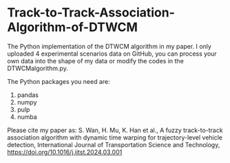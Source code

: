# Track-to-Track-Association-Algorithm-of-DTWCM
The Python implementation of the DTWCM algorithm in my paper. I only uploaded 4 experimental scenarios data on GitHub, you can process your own data into the shape of my data or modify the codes in the DTWCMalgorithm.py.

The Python packages you need are:
1. pandas
2. numpy
3. pulp
4. numba

Please cite my paper as: S. Wan, H. Mu, K. Han et al., A fuzzy track-to-track association algorithm with dynamic time warping for trajectory-level vehicle detection, International Journal of Transportation Science and Technology, https://doi.org/10.1016/j.ijtst.2024.03.001
